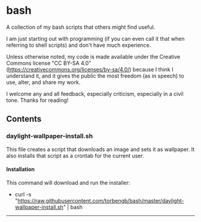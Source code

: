 # bash
A collection of my bash scripts that others might find useful.

I am just starting out with programming (if you can even call it that when referring to shell scripts) and don't have much experience. 

Unless otherwise noted, my code is made available under the Creative Commons license "CC BY-SA 4.0" (https://creativecommons.org/licenses/by-sa/4.0/) because I think I understand it, and it gives the public the most freedom (as in speech) to use, alter, and share my work.

I welcome any and all feedback, especially criticism, especially in a civil tone. Thanks for reading!

## Contents

### daylight-wallpaper-install.sh	
This file creates a script that downloads an image and sets it as wallpaper. It also installs that script as a crontab for the current user.
#### Installation
This command will download and run the installer:
- curl -s "https://raw.githubusercontent.com/torbengb/bash/master/daylight-wallpaper-install.sh" | bash

-----

